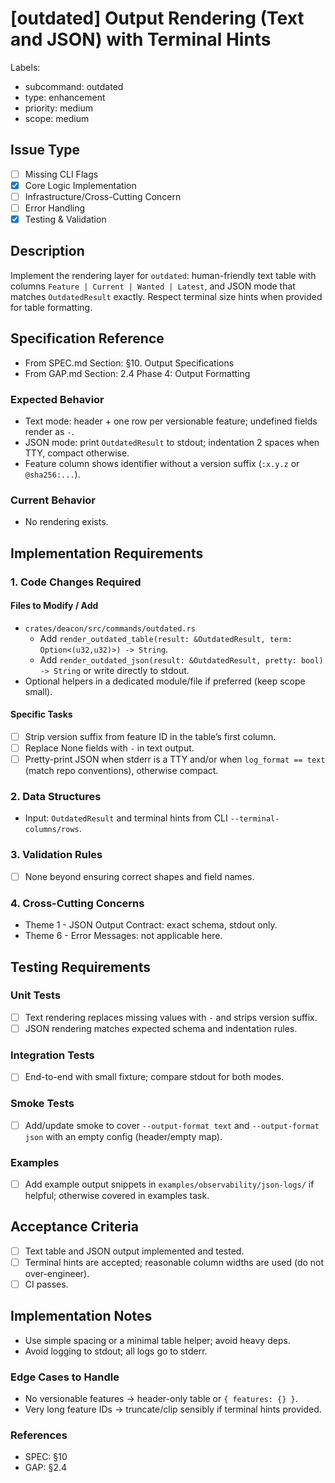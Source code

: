 # [outdated] Output Rendering (Text and JSON) with Terminal Hints

Labels:
- subcommand: outdated
- type: enhancement
- priority: medium
- scope: medium

## Issue Type
- [ ] Missing CLI Flags
- [x] Core Logic Implementation
- [ ] Infrastructure/Cross-Cutting Concern
- [ ] Error Handling
- [x] Testing & Validation

## Description
Implement the rendering layer for `outdated`: human-friendly text table with columns `Feature | Current | Wanted | Latest`, and JSON mode that matches `OutdatedResult` exactly. Respect terminal size hints when provided for table formatting.

## Specification Reference

- From SPEC.md Section: §10. Output Specifications
- From GAP.md Section: 2.4 Phase 4: Output Formatting

### Expected Behavior
- Text mode: header + one row per versionable feature; undefined fields render as `-`.
- JSON mode: print `OutdatedResult` to stdout; indentation 2 spaces when TTY, compact otherwise.
- Feature column shows identifier without a version suffix (`:x.y.z` or `@sha256:...`).

### Current Behavior
- No rendering exists.

## Implementation Requirements

### 1. Code Changes Required

#### Files to Modify / Add
- `crates/deacon/src/commands/outdated.rs`
  - Add `render_outdated_table(result: &OutdatedResult, term: Option<(u32,u32)>) -> String`.
  - Add `render_outdated_json(result: &OutdatedResult, pretty: bool) -> String` or write directly to stdout.
- Optional helpers in a dedicated module/file if preferred (keep scope small).

#### Specific Tasks
- [ ] Strip version suffix from feature ID in the table’s first column.
- [ ] Replace None fields with `-` in text output.
- [ ] Pretty-print JSON when stderr is a TTY and/or when `log_format == text` (match repo conventions), otherwise compact.

### 2. Data Structures
- Input: `OutdatedResult` and terminal hints from CLI `--terminal-columns/rows`.

### 3. Validation Rules
- [ ] None beyond ensuring correct shapes and field names.

### 4. Cross-Cutting Concerns
- Theme 1 - JSON Output Contract: exact schema, stdout only.
- Theme 6 - Error Messages: not applicable here.

## Testing Requirements

### Unit Tests
- [ ] Text rendering replaces missing values with `-` and strips version suffix.
- [ ] JSON rendering matches expected schema and indentation rules.

### Integration Tests
- [ ] End-to-end with small fixture; compare stdout for both modes.

### Smoke Tests
- [ ] Add/update smoke to cover `--output-format text` and `--output-format json` with an empty config (header/empty map).

### Examples
- [ ] Add example output snippets in `examples/observability/json-logs/` if helpful; otherwise covered in examples task.

## Acceptance Criteria
- [ ] Text table and JSON output implemented and tested.
- [ ] Terminal hints are accepted; reasonable column widths are used (do not over-engineer).
- [ ] CI passes.

## Implementation Notes
- Use simple spacing or a minimal table helper; avoid heavy deps.
- Avoid logging to stdout; all logs go to stderr.

### Edge Cases to Handle
- No versionable features → header-only table or `{ features: {} }`.
- Very long feature IDs → truncate/clip sensibly if terminal hints provided.

### References
- SPEC: §10
- GAP: §2.4